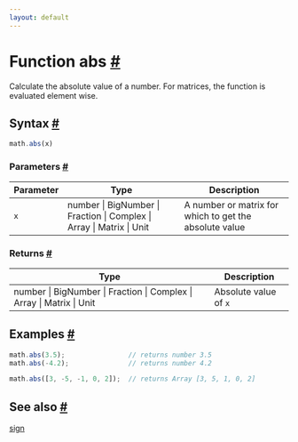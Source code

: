 ```yaml
---
layout: default
---
```


<h1 id="function-abs">Function abs <a href="#function-abs" title="Permalink">#</a></h1>

Calculate the absolute value of a number. For matrices, the function is
evaluated element wise.


<h2 id="syntax">Syntax <a href="#syntax" title="Permalink">#</a></h2>

```js
math.abs(x)
```

<h3 id="parameters">Parameters <a href="#parameters" title="Permalink">#</a></h3>

Parameter | Type | Description
--------- | ---- | -----------
`x` | number &#124; BigNumber &#124; Fraction &#124; Complex &#124; Array &#124; Matrix &#124; Unit |  A number or matrix for which to get the absolute value

<h3 id="returns">Returns <a href="#returns" title="Permalink">#</a></h3>

Type | Description
---- | -----------
number &#124; BigNumber &#124; Fraction &#124; Complex &#124; Array &#124; Matrix &#124; Unit |  Absolute value of `x`


<h2 id="examples">Examples <a href="#examples" title="Permalink">#</a></h2>

```js
math.abs(3.5);                // returns number 3.5
math.abs(-4.2);               // returns number 4.2

math.abs([3, -5, -1, 0, 2]);  // returns Array [3, 5, 1, 0, 2]
```


<h2 id="see-also">See also <a href="#see-also" title="Permalink">#</a></h2>

[sign](sign.html)


<!-- Note: This file is automatically generated from source code comments. Changes made in this file will be overridden. -->
